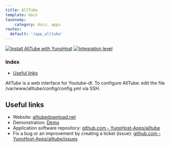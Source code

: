 ```yaml
---
title: AllTube
template: docs
taxonomy:
    category: docs, apps
routes:
  default: '/app_alltube'
---
```


[![Install AllTube with YunoHost](https://install-app.yunohost.org/install-with-yunohost.svg)](https://install-app.yunohost.org/?app=alltube) [![Integration level](https://dash.yunohost.org/integration/alltube.svg)](https://dash.yunohost.org/appci/app/alltube)

### Index

- [Useful links](#useful-links)

*AllTube* is a web interface for Youtube-dl.
To configure AllTube: edit the file /var/www/alltube/config/config.yml via SSH.

## Useful links

+ Website: [alltubedownload.net](https://alltubedownload.net/)
+ Demonstration: [Demo](https://alltubedownload.net/)
+ Application software repository: [github.com - YunoHost-Apps/alltube](https://github.com/YunoHost-Apps/alltube_ynh)
+ Fix a bug or an improvement by creating a ticket (issue): [github.com - YunoHost-Apps/alltube/issues](https://github.com/YunoHost-Apps/alltube_ynh/issues)
